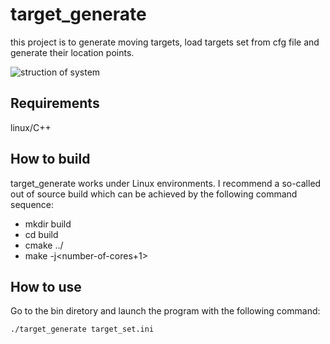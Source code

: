 # target_generate

this project is to generate moving targets, load targets set from cfg file and generate their location points.

![struction of system](https://github.com/hitkunjiang/target_generate/blob/master/document/construction.jpg)
## Requirements
linux/C++

## How to build

target_generate works under Linux environments. I recommend a so-called out of source build which can be achieved by the following command sequence:

* mkdir build
* cd build
* cmake ../
* make -j<number-of-cores+1>

## How to use

Go to the bin diretory and launch the program with the following command:
```bash
./target_generate target_set.ini
